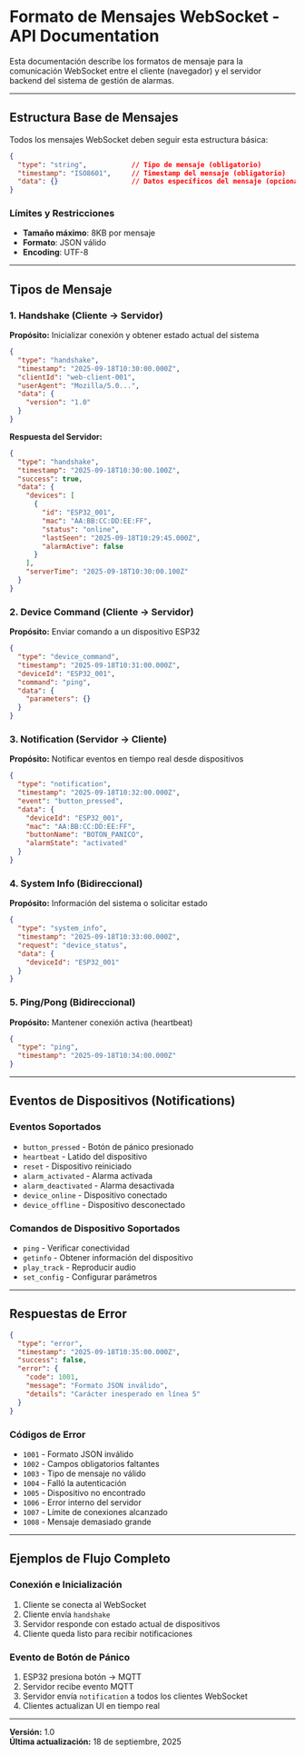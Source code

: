 # Formato de Mensajes WebSocket - API Documentation

Esta documentación describe los formatos de mensaje para la comunicación WebSocket entre el cliente (navegador) y el servidor backend del sistema de gestión de alarmas.

---

## Estructura Base de Mensajes

Todos los mensajes WebSocket deben seguir esta estructura básica:

```json
{
  "type": "string",           // Tipo de mensaje (obligatorio)
  "timestamp": "ISO8601",     // Timestamp del mensaje (obligatorio)
  "data": {}                  // Datos específicos del mensaje (opcional)
}
```

### Límites y Restricciones
- **Tamaño máximo**: 8KB por mensaje
- **Formato**: JSON válido
- **Encoding**: UTF-8

---

## Tipos de Mensaje

### 1. Handshake (Cliente → Servidor)
**Propósito:** Inicializar conexión y obtener estado actual del sistema

```json
{
  "type": "handshake",
  "timestamp": "2025-09-18T10:30:00.000Z",
  "clientId": "web-client-001",
  "userAgent": "Mozilla/5.0...",
  "data": {
    "version": "1.0"
  }
}
```

**Respuesta del Servidor:**
```json
{
  "type": "handshake",
  "timestamp": "2025-09-18T10:30:00.100Z",
  "success": true,
  "data": {
    "devices": [
      {
        "id": "ESP32_001",
        "mac": "AA:BB:CC:DD:EE:FF",
        "status": "online",
        "lastSeen": "2025-09-18T10:29:45.000Z",
        "alarmActive": false
      }
    ],
    "serverTime": "2025-09-18T10:30:00.100Z"
  }
}
```

### 2. Device Command (Cliente → Servidor)
**Propósito:** Enviar comando a un dispositivo ESP32

```json
{
  "type": "device_command",
  "timestamp": "2025-09-18T10:31:00.000Z",
  "deviceId": "ESP32_001",
  "command": "ping",
  "data": {
    "parameters": {}
  }
}
```

### 3. Notification (Servidor → Cliente)
**Propósito:** Notificar eventos en tiempo real desde dispositivos

```json
{
  "type": "notification",
  "timestamp": "2025-09-18T10:32:00.000Z",
  "event": "button_pressed",
  "data": {
    "deviceId": "ESP32_001",
    "mac": "AA:BB:CC:DD:EE:FF",
    "buttonName": "BOTON_PANICO",
    "alarmState": "activated"
  }
}
```

### 4. System Info (Bidireccional)
**Propósito:** Información del sistema o solicitar estado

```json
{
  "type": "system_info",
  "timestamp": "2025-09-18T10:33:00.000Z",
  "request": "device_status",
  "data": {
    "deviceId": "ESP32_001"
  }
}
```

### 5. Ping/Pong (Bidireccional)
**Propósito:** Mantener conexión activa (heartbeat)

```json
{
  "type": "ping",
  "timestamp": "2025-09-18T10:34:00.000Z"
}
```

---

## Eventos de Dispositivos (Notifications)

### Eventos Soportados
- `button_pressed` - Botón de pánico presionado
- `heartbeat` - Latido del dispositivo
- `reset` - Dispositivo reiniciado
- `alarm_activated` - Alarma activada
- `alarm_deactivated` - Alarma desactivada
- `device_online` - Dispositivo conectado
- `device_offline` - Dispositivo desconectado

### Comandos de Dispositivo Soportados
- `ping` - Verificar conectividad
- `getinfo` - Obtener información del dispositivo
- `play_track` - Reproducir audio
- `set_config` - Configurar parámetros

---

## Respuestas de Error

```json
{
  "type": "error",
  "timestamp": "2025-09-18T10:35:00.000Z",
  "success": false,
  "error": {
    "code": 1001,
    "message": "Formato JSON inválido",
    "details": "Carácter inesperado en línea 5"
  }
}
```

### Códigos de Error
- `1001` - Formato JSON inválido
- `1002` - Campos obligatorios faltantes
- `1003` - Tipo de mensaje no válido
- `1004` - Falló la autenticación
- `1005` - Dispositivo no encontrado
- `1006` - Error interno del servidor
- `1007` - Límite de conexiones alcanzado
- `1008` - Mensaje demasiado grande

---

## Ejemplos de Flujo Completo

### Conexión e Inicialización
1. Cliente se conecta al WebSocket
2. Cliente envía `handshake`
3. Servidor responde con estado actual de dispositivos
4. Cliente queda listo para recibir notificaciones

### Evento de Botón de Pánico
1. ESP32 presiona botón → MQTT
2. Servidor recibe evento MQTT
3. Servidor envía `notification` a todos los clientes WebSocket
4. Clientes actualizan UI en tiempo real

---

**Versión:** 1.0  
**Última actualización:** 18 de septiembre, 2025
